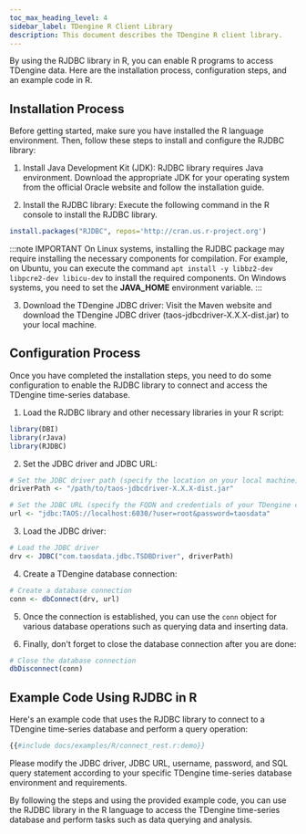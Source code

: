 ```yaml
---
toc_max_heading_level: 4
sidebar_label: TDengine R Client Library
description: This document describes the TDengine R client library.
---
```


By using the RJDBC library in R, you can enable R programs to access TDengine data. Here are the installation process, configuration steps, and an example code in R.

## Installation Process

Before getting started, make sure you have installed the R language environment. Then, follow these steps to install and configure the RJDBC library:

1. Install Java Development Kit (JDK): RJDBC library requires Java environment. Download the appropriate JDK for your operating system from the official Oracle website and follow the installation guide.

2. Install the RJDBC library: Execute the following command in the R console to install the RJDBC library.

```r
install.packages("RJDBC", repos='http://cran.us.r-project.org')
```

:::note IMPORTANT
On Linux systems, installing the RJDBC package may require installing the necessary components for compilation. For example, on Ubuntu, you can execute the command ``apt install -y libbz2-dev libpcre2-dev libicu-dev`` to install the required components.
On Windows systems, you need to set the **JAVA_HOME** environment variable.
:::

3. Download the TDengine JDBC driver: Visit the Maven website and download the TDengine JDBC driver (taos-jdbcdriver-X.X.X-dist.jar) to your local machine.

## Configuration Process

Once you have completed the installation steps, you need to do some configuration to enable the RJDBC library to connect and access the TDengine time-series database.

1. Load the RJDBC library and other necessary libraries in your R script:

```r
library(DBI)
library(rJava)
library(RJDBC)
```

2. Set the JDBC driver and JDBC URL:

```r
# Set the JDBC driver path (specify the location on your local machine)
driverPath <- "/path/to/taos-jdbcdriver-X.X.X-dist.jar"

# Set the JDBC URL (specify the FQDN and credentials of your TDengine cluster)
url <- "jdbc:TAOS://localhost:6030/?user=root&password=taosdata"
```

3. Load the JDBC driver:

```r
# Load the JDBC driver
drv <- JDBC("com.taosdata.jdbc.TSDBDriver", driverPath)
```

4. Create a TDengine database connection:

```r
# Create a database connection
conn <- dbConnect(drv, url)
```

5. Once the connection is established, you can use the ``conn`` object for various database operations such as querying data and inserting data.

6. Finally, don't forget to close the database connection after you are done:

```r
# Close the database connection
dbDisconnect(conn)
```

## Example Code Using RJDBC in R

Here's an example code that uses the RJDBC library to connect to a TDengine time-series database and perform a query operation:

```r
{{#include docs/examples/R/connect_rest.r:demo}}
```

Please modify the JDBC driver, JDBC URL, username, password, and SQL query statement according to your specific TDengine time-series database environment and requirements.

By following the steps and using the provided example code, you can use the RJDBC library in the R language to access the TDengine time-series database and perform tasks such as data querying and analysis.
